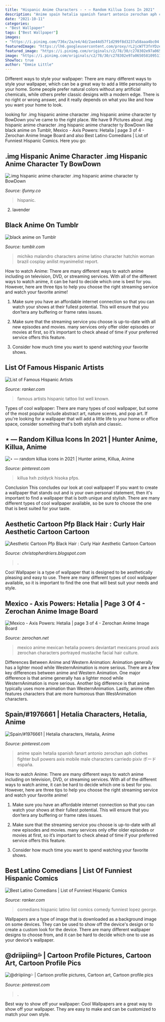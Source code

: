 ```yaml
---
title: "Hispanic Anime Characters - ⋆ — Random Killua Icons In 2021"
description: "Anime spain hetalia spanish fanart antonio zerochan aph clothes fighter bull powers axis mobile male characters carriedo pixiv ボード españa"
date: "2021-10-11"
categories:
- "Best Wallpaper"
tags: ["Best Wallpaper"]
images:
- "https://i.pinimg.com/736x/2a/e4/4d/2ae44d57f1d299f8d3237a58aaa4bc04.jpg"
featuredImage: "https://lh6.googleusercontent.com/proxy/rL2jcW7T3fnYDzepeG0EsUG16YXY1eYPvcN4eNmWw2xcqLra_kzBGdcVrkmJJwRsHDx4MygGgaRqB1JKP6JXux6PrmbI2NRtU80xWNHhYyf0aXElIBRo6EWcXg=w1200-h630-p-k-no-nu"
featured_image: "https://i.pinimg.com/originals/c2/78/30/c278302e97a0650581095113bae0ee09.jpg"
image: "https://i.pinimg.com/originals/c2/78/30/c278302e97a0650581095113bae0ee09.jpg"
ShowToc: true
author: "Emmie Little"
---
```



Different ways to style your wallpaper:
There are many different ways to style your wallpaper, which can be a great way to add a little personality to your home. Some people prefer natural colors without any artificial chemicals, while others prefer classic designs with a modern edge. There is no right or wrong answer, and it really depends on what you like and how you want your home to look.

	

		
looking for .img hispanic anime character .img hispanic anime character ty BowDown you've came to the right place. We have 9 Pictures about .img hispanic anime character .img hispanic anime character ty BowDown like black anime on Tumblr, Mexico - Axis Powers: Hetalia | page 3 of 4 - Zerochan Anime Image Board and also Best Latino Comedians | List of Funniest Hispanic Comics. Here you go:
		
    
## .img Hispanic Anime Character .img Hispanic Anime Character Ty BowDown

<img loading=lazy src="https://img.ifunny.co/images/88f7be9ece6d9fc725836eae1c27dc705d4eee2ad3a5da0dd1da11d6d50819b8_1.jpg" onerror="this.onerror=null;this.src='https://tse4.mm.bing.net/th?id=OIP.X5brryVTNZwvnXQlmS_DowHaJ4&amp;pid=15.1';" alt=".img hispanic anime character .img hispanic anime character ty BowDown">

_Source: ifunny.co_

>hispanic. 

	

2. lavender 

    
## Black Anime On Tumblr

<img loading=lazy src="https://78.media.tumblr.com/29c64e418618bfa4016aca7be58533e2/tumblr_mifrucLyJ21rqrnsso1_250.png" onerror="this.onerror=null;this.src='https://tse2.mm.bing.net/th?id=OIP.tdpalDLgeY067e0rT4cbywHaLh&amp;pid=15.1';" alt="black anime on Tumblr">

_Source: tumblr.com_

>michiko malandro characters anime latino character hatchin woman brazil cosplay anilist myanimelist report. 

	

How to watch Anime: There are many different ways to watch anime including on television, DVD, or streaming services.
With all of the different ways to watch anime, it can be hard to decide which one is best for you. However, here are three tips to help you choose the right streaming service and watch your favorite anime!
1. Make sure you have an affordable internet connection so that you can watch your shows at their fullest potential. This will ensure that you don’tera any buffering or frame rates issues.

2. Make sure that the streaming service you choose is up-to-date with all new episodes and movies. many services only offer older episodes or movies at first, so it’s important to check ahead of time if your preferred service offers this feature.

3. Consider how much time you want to spend watching your favorite shows.

    
## List Of Famous Hispanic Artists

<img loading=lazy src="https://imgix.ranker.com/list_img_v2/16130/336130/original/famous-hispanic-artists-u2?w=817&amp;h=427&amp;fm=jpg&amp;q=50&amp;fit=crop" onerror="this.onerror=null;this.src='https://tse1.mm.bing.net/th?id=OIP.eO6FeJ6WmOIFZ_UeOp7kWgHaD3&amp;pid=15.1';" alt="List of Famous Hispanic Artists">

_Source: ranker.com_

>famous artists hispanic tattoo list well known. 

	

Types of cool wallpaper:
There are many types of cool wallpaper, but some of the most popular include abstract art, nature scenes, and pop art. If you're looking for a wallpaper that will add a little life to your home or office space, consider something that's both stylish and classic.

    
## ⋆ — Random Killua Icons In 2021 | Hunter Anime, Killua, Anime

<img loading=lazy src="https://i.pinimg.com/736x/2a/e4/4d/2ae44d57f1d299f8d3237a58aaa4bc04.jpg" onerror="this.onerror=null;this.src='https://tse3.mm.bing.net/th?id=OIP.dDjNsKz9YLu6YZRhD8RXVAHaHa&amp;pid=15.1';" alt="⋆ — random killua icons in 2021 | Hunter anime, Killua, Anime">

_Source: pinterest.com_

>killua hxh zoldyck hisoka pfps. 

	

Conclusion
This concludes our look at cool wallpaper! If you want to create a wallpaper that stands out and is your own personal statement, then it's important to find a wallpaper that is both unique and stylish. There are many different types of cool wallpaper available, so be sure to choose the one that is best suited for your taste.

    
## Aesthetic Cartoon Pfp Black Hair : Curly Hair Aesthetic Cartoon Cartoon

<img loading=lazy src="https://lh6.googleusercontent.com/proxy/rL2jcW7T3fnYDzepeG0EsUG16YXY1eYPvcN4eNmWw2xcqLra_kzBGdcVrkmJJwRsHDx4MygGgaRqB1JKP6JXux6PrmbI2NRtU80xWNHhYyf0aXElIBRo6EWcXg=w1200-h630-p-k-no-nu" onerror="this.onerror=null;this.src='https://tse1.mm.bing.net/th?id=OIP.X0NVDJUKvWy9uGD83zLTagHaG1&amp;pid=15.1';" alt="Aesthetic Cartoon Pfp Black Hair : Curly Hair Aesthetic Cartoon Cartoon">

_Source: christopherdriers.blogspot.com_

>. 

	

Cool Wallpaper is a type of wallpaper that is designed to be aesthetically pleasing and easy to use. There are many different types of cool wallpaper available, so it is important to find the one that will best suit your needs and style.

    
## Mexico - Axis Powers: Hetalia | Page 3 Of 4 - Zerochan Anime Image Board

<img loading=lazy src="https://static.zerochan.net/Mexico.full.1570650.jpg" onerror="this.onerror=null;this.src='https://tse1.mm.bing.net/th?id=OIP.ZToqBaL-oQ_P3ZGSBCBoJwHaI0&amp;pid=15.1';" alt="Mexico - Axis Powers: Hetalia | page 3 of 4 - Zerochan Anime Image Board">

_Source: zerochan.net_

>mexico anime mexican hetalia powers deviantart mexicans proud axis zerochan characters portrayed mustache facial hair culture. 

	

Differences Between Anime and Western Animation: Animation generally has a lighter mood while WesternAnimation is more serious.
There are a few key differences between anime and Western Animation. One major difference is that anime generally has a lighter mood while WesternAnimation is more serious. Another big difference is that anime typically uses more animation than WesternAnimation. Lastly, anime often features characters that are more humorous than WestAnimation characters.

    
## Spain/#1976661 | Hetalia Characters, Hetalia, Anime

<img loading=lazy src="https://i.pinimg.com/originals/c2/78/30/c278302e97a0650581095113bae0ee09.jpg" onerror="this.onerror=null;this.src='https://tse2.mm.bing.net/th?id=OIP.UbmhK5BNXz1iDEkqGGYMegAAAA&amp;pid=15.1';" alt="Spain/#1976661 | Hetalia characters, Hetalia, Anime">

_Source: pinterest.com_

>anime spain hetalia spanish fanart antonio zerochan aph clothes fighter bull powers axis mobile male characters carriedo pixiv ボード españa. 

	

How to watch Anime: There are many different ways to watch anime including on television, DVD, or streaming services.
With all of the different ways to watch anime, it can be hard to decide which one is best for you. However, here are three tips to help you choose the right streaming service and watch your favorite anime!
1. Make sure you have an affordable internet connection so that you can watch your shows at their fullest potential. This will ensure that you don’tera any buffering or frame rates issues.

2. Make sure that the streaming service you choose is up-to-date with all new episodes and movies. many services only offer older episodes or movies at first, so it’s important to check ahead of time if your preferred service offers this feature.

3. Consider how much time you want to spend watching your favorite shows.

    
## Best Latino Comedians | List Of Funniest Hispanic Comics

<img loading=lazy src="https://imgix.ranker.com/list_img_v2/2147/2602147/original/best-hispanic-latino-comedians-u1?w=817&amp;h=427&amp;fm=jpg&amp;q=50&amp;fit=crop" onerror="this.onerror=null;this.src='https://tse2.mm.bing.net/th?id=OIP.u5rVE47WtnplroUZeByixQHaD3&amp;pid=15.1';" alt="Best Latino Comedians | List of Funniest Hispanic Comics">

_Source: ranker.com_

>comedians hispanic latino list comics comedy funniest lopez george. 

	

Wallpapers are a type of image that is downloaded as a background image on some devices. They can be used to show off the device's design or to create a custom look for the device. There are many different wallpaper designs to choose from, and it can be hard to decide which one to use as your device's wallpaper.

    
## @driipiing💦 | Cartoon Profile Pictures, Cartoon Art, Cartoon Profile Pics

<img loading=lazy src="https://i.pinimg.com/736x/3e/0a/3b/3e0a3b54c52f731d9c7c037e50f94e15.jpg" onerror="this.onerror=null;this.src='https://tse4.mm.bing.net/th?id=OIP.MEEd5T7OzVl31PAnb-r8HgHaHa&amp;pid=15.1';" alt="@driipiing💦 | Cartoon profile pictures, Cartoon art, Cartoon profile pics">

_Source: pinterest.com_

>. 

	

Best way to show off your wallpaper:
Cool Wallpapers are a great way to show off your wallpaper. They are easy to make and can be customized to match your own style.

